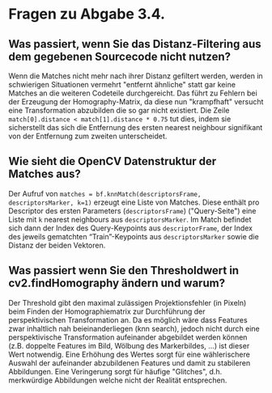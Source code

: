 # Fragen zu Abgabe 3.4.

## Was passiert, wenn Sie das Distanz-Filtering aus dem gegebenen Sourcecode nicht nutzen?

Wenn die Matches nicht mehr nach ihrer Distanz gefiltert werden, werden in schwierigen Situationen vermehrt "entfernt ähnliche" statt gar keine Matches an die weiteren Codeteile durchgereicht. Das führt zu Fehlern bei der Erzeugung der Homography-Matrix, da diese nun "krampfhaft" versucht eine Transformation abzubilden die so gar nicht existiert.
Die Zeile `match[0].distance < match[1].distance * 0.75` tut dies, indem sie sicherstellt das sich die Entfernung des ersten nearest neighbour signifikant von der Entfernung zum zweiten unterscheidet.

## Wie sieht die OpenCV Datenstruktur der Matches aus?

Der Aufruf von `matches = bf.knnMatch(descriptorsFrame, descriptorsMarker, k=1)` erzeugt eine Liste von Matches. Diese enthält pro Descriptor des ersten Parameters (`descriptorsFrame`) ("Query-Seite") eine Liste mit `k` nearest neighbours aus `descriptorsMarker`.
Im Match befindet sich dann der Index des Query-Keypoints aus `descriptorFrame`, der Index des jeweils gematchten “Train”-Keypoints aus `descriptorsMarker` sowie die Distanz der beiden Vektoren.

## Was passiert wenn Sie den Thresholdwert in cv2.findHomography ändern und warum?

Der Threshold gibt den maximal zulässigen Projektionsfehler (in Pixeln) beim Finden der Homographiematrix zur Durchführung der perspektivischen Transformation an. Da es möglich wäre dass Features zwar inhaltlich nah beieinanderliegen (knn search), jedoch nicht durch eine perspektivische Transformation aufeinander abgebildet werden können (z.B. doppelte Features im Bild, Wölbung des Markerbildes, ...) ist dieser Wert notwendig.
Eine Erhöhung des Wertes sorgt für eine wählerischere Auswahl der aufeinander abzubildenen Features und damit zu stabileren Abbildungen.
Eine Veringerung sorgt für häufige "Glitches", d.h. merkwürdige Abbildungen welche nicht der Realität entsprechen.
